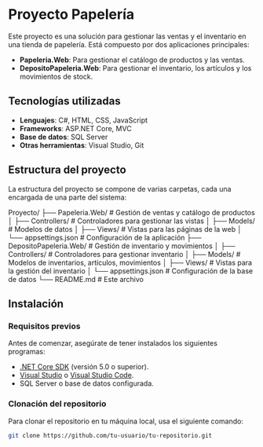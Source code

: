 # Proyecto Papelería

Este proyecto es una solución para gestionar las ventas y el inventario en una tienda de papelería. Está compuesto por dos aplicaciones principales:

- **Papeleria.Web**: Para gestionar el catálogo de productos y las ventas.
- **DepositoPapeleria.Web**: Para gestionar el inventario, los artículos y los movimientos de stock.

## Tecnologías utilizadas

- **Lenguajes**: C#, HTML, CSS, JavaScript
- **Frameworks**: ASP.NET Core, MVC
- **Base de datos**: SQL Server
- **Otras herramientas**: Visual Studio, Git

## Estructura del proyecto

La estructura del proyecto se compone de varias carpetas, cada una encargada de una parte del sistema:

Proyecto/
├── Papeleria.Web/ # Gestión de ventas y catálogo de productos
│ ├── Controllers/ # Controladores para gestionar las vistas
│ ├── Models/ # Modelos de datos
│ ├── Views/ # Vistas para las páginas de la web
│ └── appsettings.json # Configuración de la aplicación
├── DepositoPapeleria.Web/ # Gestión de inventario y movimientos
│ ├── Controllers/ # Controladores para gestionar inventario
│ ├── Models/ # Modelos de inventarios, artículos, movimientos
│ ├── Views/ # Vistas para la gestión del inventario
│ └── appsettings.json # Configuración de la base de datos
└── README.md # Este archivo



## Instalación

### Requisitos previos

Antes de comenzar, asegúrate de tener instalados los siguientes programas:

- [.NET Core SDK](https://dotnet.microsoft.com/download/dotnet) (versión 5.0 o superior).
- [Visual Studio](https://visualstudio.microsoft.com/) o [Visual Studio Code](https://code.visualstudio.com/).
- SQL Server o base de datos configurada.

### Clonación del repositorio

Para clonar el repositorio en tu máquina local, usa el siguiente comando:

```bash
git clone https://github.com/tu-usuario/tu-repositorio.git
